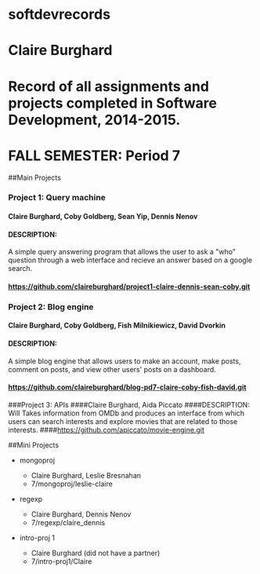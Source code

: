 softdevrecords
==============
Claire Burghard
==============
Record of all assignments and projects completed in Software Development, 2014-2015. 
==============
FALL SEMESTER: Period 7
==============
##Main Projects 

### Project 1: Query machine 
#### Claire Burghard, Coby Goldberg, Sean Yip, Dennis Nenov
#### DESCRIPTION: 
A simple query answering program that allows the user to ask a "who" question through a web interface and recieve an answer based on a google search. 
#### https://github.com/claireburghard/project1-claire-dennis-sean-coby.git

### Project 2: Blog engine 
#### Claire Burghard, Coby Goldberg, Fish Milnikiewicz, David Dvorkin
#### DESCRIPTION: 
A simple blog engine that allows users to make an account, make posts, comment on posts, and view other users' posts on a dashboard.
#### https://github.com/claireburghard/blog-pd7-claire-coby-fish-david.git

###Project 3: APIs
####Claire Burghard, Aida Piccato 
####DESCRIPTION:
Will Takes information from OMDb and produces an interface from which users can search interests and explore movies that are related to those interests. 
####https://github.com/apiccato/movie-engine.git

##Mini Projects 

* mongoproj
  * Claire Burghard, Leslie Bresnahan 
  * 7/mongoproj/leslie-claire
        
* regexp
  * Claire Burghard, Dennis Nenov
  * 7/regexp/claire_dennis

* intro-proj 1
  * Claire Burghard (did not have a partner) 
  * 7/intro-proj1/Claire



